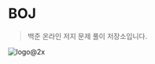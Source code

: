 # BOJ
> 백준 온라인 저지 문제 풀이 저장소입니다.

![logo@2x](https://user-images.githubusercontent.com/106301980/215274000-aca854e4-3d9d-4bbc-b135-cd8330d75548.png)

